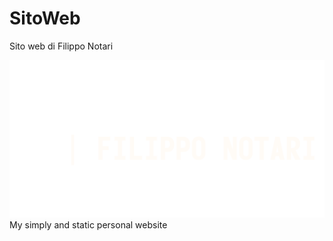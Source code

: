# SitoWeb
Sito web di Filippo Notari

![logo](https://github.com/lraton/SitoWeb/blob/master/img/logo.png?raw=true)
My simply and static personal website
